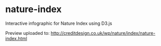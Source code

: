 nature-index
============

Interactive infographic for Nature Index using D3.js

Preview uploaded to:
http://creditdesign.co.uk/wp/nature/index/nature-index.html

